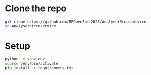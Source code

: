 # Clone the repo

```bash
git clone https://github.com/RPOpenSoft2023/AnalyserMicroservice
cd AnalyserMicroservice
```

# Setup

```bash
python -m venv env
source /env/bin/activate
pip install -r requirements.txt
```
